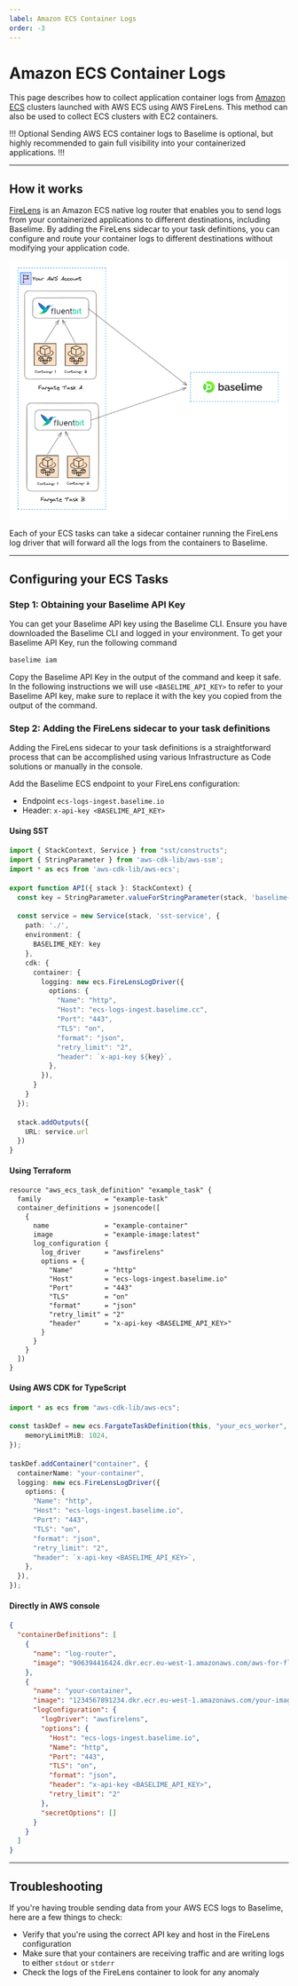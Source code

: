 ```yaml
---
label: Amazon ECS Container Logs
order: -3
---
```


# Amazon ECS Container Logs

This page describes how to collect application container logs from [Amazon ECS](https://aws.amazon.com/ecs/) clusters launched with AWS ECS using AWS FireLens. This method can also be used to collect ECS clusters with EC2 containers.

!!! Optional
Sending AWS ECS container logs to Baselime is optional, but highly recommended to gain full visibility into your containerized applications.
!!!

---

## How it works

[FireLens](https://aws.amazon.com/about-aws/whats-new/2019/11/aws-launches-firelens-log-router-for-amazon-ecs-and-aws-fargate/) is an Amazon ECS native log router that enables you to send logs from your containerized applications to different destinations, including Baselime. By adding the FireLens sidecar to your task definitions, you can configure and route your container logs to different destinations without modifying your application code.

![Sending ECS Logs to Baselime](../assets/images/illustrations/sending-data/ecs.png)

Each of your ECS tasks can take a sidecar container running the FireLens log driver that will forward all the logs from the containers to Baselime.

---
## Configuring your ECS Tasks

### Step 1: Obtaining your Baselime API Key

You can get your Baselime API key using the Baselime CLI. Ensure you have downloaded the Baselime CLI and logged in your environment. To get your Baselime API Key, run the following command

```bash #
baselime iam
```

Copy the Baselime API Key in the output of the command and keep it safe. In the following instructions we will use `<BASELIME_API_KEY>` to refer to your Baselime API key, make sure to replace it with the key you copied from the output of the command.

### Step 2: Adding the FireLens sidecar to your task definitions

Adding the FireLens sidecar to your task definitions is a straightforward process that can be accomplished using various Infrastructure as Code solutions or manually in the console.

Add the Baselime ECS endpoint to your FireLens configuration:
- Endpoint `ecs-logs-ingest.baselime.io`
- Header: `x-api-key <BASELIME_API_KEY>` 

#### Using SST

```ts #
import { StackContext, Service } from "sst/constructs";
import { StringParameter } from 'aws-cdk-lib/aws-ssm';
import * as ecs from 'aws-cdk-lib/aws-ecs';

export function API({ stack }: StackContext) {
  const key = StringParameter.valueForStringParameter(stack, 'baselime-key');
  
  const service = new Service(stack, 'sst-service', {
    path: './',
    environment: {
      BASELIME_KEY: key
    },
    cdk: {
      container: {
        logging: new ecs.FireLensLogDriver({
          options: {
            "Name": "http",
            "Host": "ecs-logs-ingest.baselime.cc",
            "Port": "443",
            "TLS": "on",
            "format": "json",
            "retry_limit": "2",
            "header": `x-api-key ${key}`,
          },
        }),
      }
    }
  });

  stack.addOutputs({
    URL: service.url
  })
}
```
#### Using Terraform

```hcl #
resource "aws_ecs_task_definition" "example_task" {
  family                = "example-task"
  container_definitions = jsonencode([
    {
      name              = "example-container"
      image             = "example-image:latest"
      log_configuration {
        log_driver      = "awsfirelens"
        options = {
          "Name"        = "http"
          "Host"        = "ecs-logs-ingest.baselime.io"
          "Port"        = "443"
          "TLS"         = "on"
          "format"      = "json"
          "retry_limit" = "2"
          "header"      = "x-api-key <BASELIME_API_KEY>"
        }
      }
    }
  ])
}
```

#### Using AWS CDK for TypeScript

```ts #
import * as ecs from "aws-cdk-lib/aws-ecs";

const taskDef = new ecs.FargateTaskDefinition(this, "your_ecs_worker", {
    memoryLimitMiB: 1024,
});

taskDef.addContainer("container", {
  containerName: "your-container",
  logging: new ecs.FireLensLogDriver({
    options: {
      "Name": "http",
      "Host": "ecs-logs-ingest.baselime.io",
      "Port": "443",
      "TLS": "on",
      "format": "json",
      "retry_limit": "2",
      "header": `x-api-key <BASELIME_API_KEY>`,
    },
  }),
});

```

#### Directly in AWS console

```json #
{
  "containerDefinitions": [
    {
      "name": "log-router",
      "image": "906394416424.dkr.ecr.eu-west-1.amazonaws.com/aws-for-fluent-bit:latest"
    },
    {
      "name": "your-container",
      "image": "1234567891234.dkr.ecr.eu-west-1.amazonaws.com/your-image",
      "logConfiguration": {
        "logDriver": "awsfirelens",
        "options": {
          "Host": "ecs-logs-ingest.baselime.io",
          "Name": "http",
          "Port": "443",
          "TLS": "on",
          "format": "json",
          "header": "x-api-key <BASELIME_API_KEY>",
          "retry_limit": "2"
        },
        "secretOptions": []
      }
    }
  ]
}
```

---

## Troubleshooting

If you're having trouble sending data from your AWS ECS logs to Baselime, here are a few things to check:

- Verify that you're using the correct API key and host in the FireLens configuration
- Make sure that your containers are receiving traffic and are writing logs to either `stdout` or `stderr`
- Check the logs of the FireLens container to look for any anomaly
